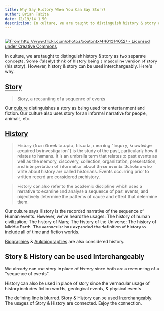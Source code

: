 ```yaml
---
title: Why Say History When You Can Say Story?
author: Brian Takita
date: 12/19/14 1:50
description: In culture, we are taught to distinguish history & story as two separate concepts. Some (falsely) think of history being a masculine version of story (his story). However, history & story can be used interchangeably. Here's why.
---
```


```js exec frontmatter
```

<a href="/posts/why-say-history-when-you-can-say-story/">
<img src="/images/encyclopedia-britannica.jpg" alt="From http://www.flickr.com/photos/bostontx/4461314652/ - Licensed under Creative Commons">
</a>

In culture, we are taught to distinguish history & story as two separate concepts. Some (falsely) think of history being a masculine version of story (his story). However, history & story can be used interchangeably. Here's why.

## <a href="https://github.com/btakita/philosophy/blob/master/src/story.md" target="_blank">Story</a>

> Story, a recounting of a sequence of events

Our <a href="https://github.com/btakita/philosophy/blob/master/src/culture.md" target="_blank">culture</a> distinguishes a story as being used for entertainment and fiction. Our culture also uses story for an informal narrative for people, animals, etc.

## <a href="https://github.com/btakita/philosophy/blob/master/src/history.md" target="_blank">History</a>

> History (from Greek ἱστορία, historia, meaning "inquiry, knowledge acquired by investigation") is the study of the past, particularly how it relates to humans. It is an umbrella term that relates to past events as well as the memory, discovery, collection, organization, presentation, and interpretation of information about these events. Scholars who write about history are called historians. Events occurring prior to written record are considered prehistory.

> History can also refer to the academic discipline which uses a narrative to examine and analyse a sequence of past events, and objectively determine the patterns of cause and effect that determine them.

Our culture says History is the recorded narrative of the sequence of Human events. However, we've heard the usages: The history of human civilization; The history of Mars; The history of the Universe; The history of Middle Earth. The vernacular has expanded the definition of history to include all of time and fiction worlds.

<a href="http://en.wikipedia.org/wiki/Biography" target="_blank">Biographies</a> & <a href="http://en.wikipedia.org/wiki/Autobiography" target="_blank">Autobiographies</a> are also considered history.

## Story & History can be used Interchangeably

We already can use story in place of history since both are a recounting of a "sequence of events".

History can also be used in place of story since the vernacular usage of history includes fiction worlds, geological events, & physical events.

The defining line is blurred. Story & History can be used Interchangeably. The usages of Story & History are connected. Enjoy the connection.

